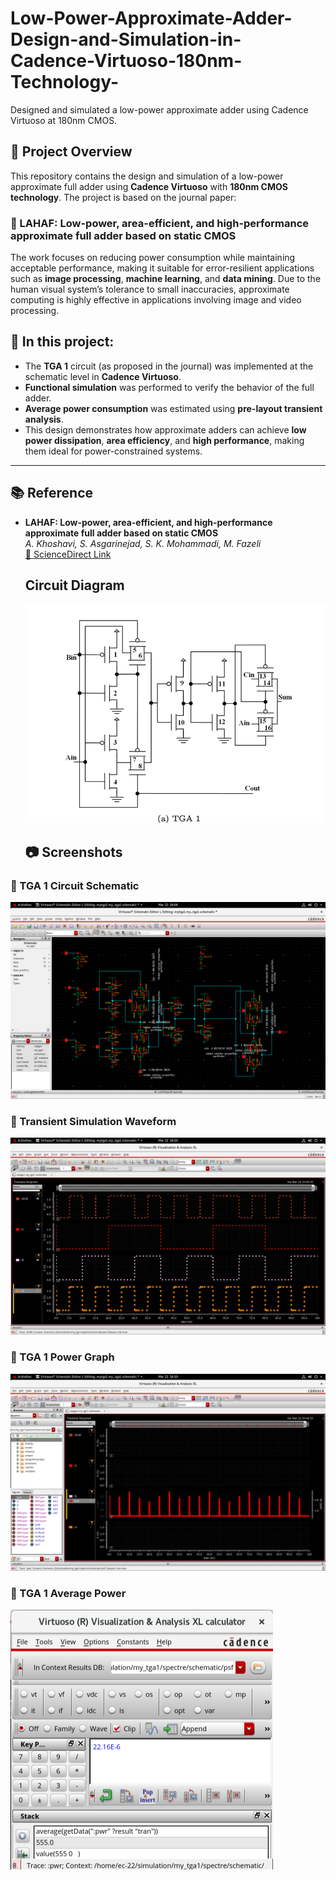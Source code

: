 # Low-Power-Approximate-Adder-Design-and-Simulation-in-Cadence-Virtuoso-180nm-Technology-

Designed and simulated a low-power approximate adder using Cadence Virtuoso at 180nm CMOS.

## 📌 Project Overview

This repository contains the design and simulation of a low-power approximate full adder using **Cadence Virtuoso** with **180nm CMOS technology**. The project is based on the journal paper:

### 📝 LAHAF: Low-power, area-efficient, and high-performance approximate full adder based on static CMOS

The work focuses on reducing power consumption while maintaining acceptable performance, making it suitable for error-resilient applications such as **image processing**, **machine learning**, and **data mining**. Due to the human visual system’s tolerance to small inaccuracies, approximate computing is highly effective in applications involving image and video processing.

## 🔧 In this project:

-  The **TGA 1** circuit (as proposed in the journal) was implemented at the schematic level in **Cadence Virtuoso**.
-  **Functional simulation** was performed to verify the behavior of the full adder.
-  **Average power consumption** was estimated using **pre-layout transient analysis**.
-  This design demonstrates how approximate adders can achieve **low power dissipation**, **area efficiency**, and **high performance**, making them ideal for power-constrained systems.

---

## 📚 Reference

- **LAHAF: Low-power, area-efficient, and high-performance approximate full adder based on static CMOS**  
  *A. Khoshavi, S. Asgarinejad, S. K. Mohammadi, M. Fazeli*  
  [📎 ScienceDirect Link](https://www.sciencedirect.com/science/article/pii/S2210537921000226)
  ## Circuit Diagram

   ![TGA 1 Schematic](screenshots/TGA1_Circuit.png)

   ## 📷 Screenshots

### 🔸 TGA 1 Circuit Schematic  
![TGA 1 Schematic](screenshots/TGA1_Schematic.png)

### 🔸 Transient Simulation Waveform  
![Waveform](screenshots/TGA1_Simulation_Results.png)

### 🔸 TGA 1 Power Graph  
![TGA 1 Schematic](screenshots/TGA1_Power_Graph.png)

### 🔸 TGA 1 Average Power 
![Waveform](screenshots/TGA1_AveragePOWER.png)

